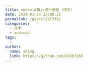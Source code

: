 ```yaml
---
title: android和js进行通信（待办）
date: 2024-01-24 23:08:33
permalink: /pages/2bf378/
categories:
  - 技术
  - android
tags:
  - 
author: 
  name: aXing
  link: https://github.com/08163356
---
```


<!-- more -->
